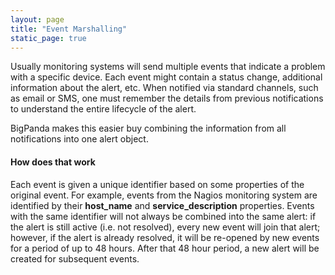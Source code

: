 ```yaml
---
layout: page
title: "Event Marshalling"
static_page: true
---
```


Usually monitoring systems will send multiple events that indicate a problem with a specific device. Each event might contain a status change, additional information about the alert, etc. When notified via standard channels, such as email or SMS, one must remember the details from previous notifications to understand the entire lifecycle of the alert.

BigPanda makes this easier buy combining the information from all notifications into one alert object.

#### How does that work
Each event is given a unique identifier based on some properties of the original event. For example, events from the Nagios monitoring system are identified by their **host_name** and **service_description** properties. Events with the same identifier will not always be combined into the same alert: if the alert is still active (i.e. not resolved), every new event will join that alert; however, if the alert is already resolved, it will be re-opened by new events for a period of up to 48 hours. After that 48 hour period, a new alert will be created for subsequent events.
